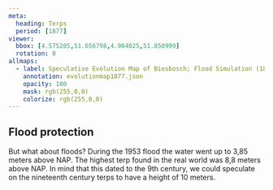 ```yaml
---
meta:
  heading: Terps
  period: [1877]
viewer:
  bbox: [4.575285,51.656798,4.964025,51.850999]
  rotation: 0
allmaps:
  - label: Speculative Evolution Map of Biesbosch; Flood Simulation (1877) 2023. 85 x 110 mm. The Berlage. Based on Map of the Island of Dordrecht, the Biesbosch and its surroundings from 1699 to 1856, 1857. 20,4 x 21,6 cm. Ministry of war, topographical office. Regionaal Archief Dordrecht. 
    annotation: evolutionmap1877.json
    opacity: 100
    mask: rgb(255,0,0)
    colorize: rgb(255,0,0)
---
```


## Flood protection

But what about floods? During the 1953 flood the water went up to 3,85 meters above NAP. The highest terp found in the real world was 8,8 meters above NAP. In mind that this dated to the 9th century, we could speculate on the nineteenth century terps to have a height of 10 meters.